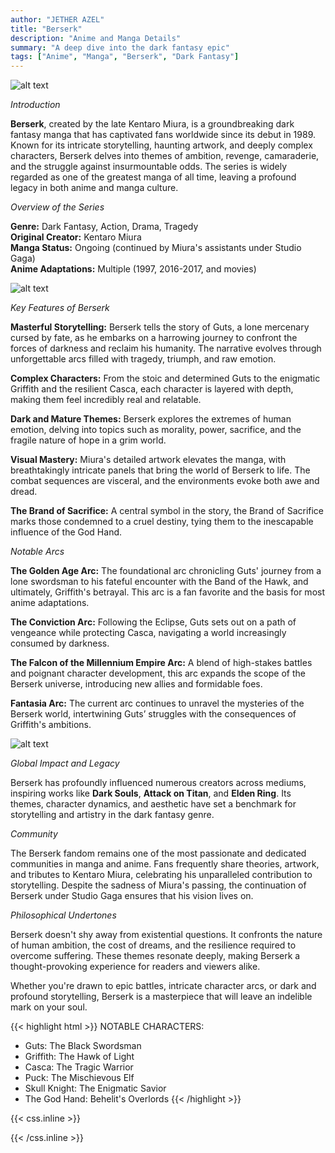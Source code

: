 ```yaml
---
author: "JETHER AZEL"
title: "Berserk"
description: "Anime and Manga Details"
summary: "A deep dive into the dark fantasy epic"
tags: ["Anime", "Manga", "Berserk", "Dark Fantasy"]
---
```


![alt text](/bk1.jpg)

*Introduction*

**Berserk**, created by the late Kentaro Miura, is a groundbreaking dark fantasy manga that has captivated fans worldwide since its debut in 1989. Known for its intricate storytelling, haunting artwork, and deeply complex characters, Berserk delves into themes of ambition, revenge, camaraderie, and the struggle against insurmountable odds. The series is widely regarded as one of the greatest manga of all time, leaving a profound legacy in both anime and manga culture.

*Overview of the Series*

**Genre:** Dark Fantasy, Action, Drama, Tragedy  
**Original Creator:** Kentaro Miura  
**Manga Status:** Ongoing (continued by Miura's assistants under Studio Gaga)  
**Anime Adaptations:** Multiple (1997, 2016-2017, and movies)  

![alt text](/bk2.jpg)

*Key Features of Berserk*

**Masterful Storytelling:** Berserk tells the story of Guts, a lone mercenary cursed by fate, as he embarks on a harrowing journey to confront the forces of darkness and reclaim his humanity. The narrative evolves through unforgettable arcs filled with tragedy, triumph, and raw emotion.

**Complex Characters:** From the stoic and determined Guts to the enigmatic Griffith and the resilient Casca, each character is layered with depth, making them feel incredibly real and relatable.

**Dark and Mature Themes:** Berserk explores the extremes of human emotion, delving into topics such as morality, power, sacrifice, and the fragile nature of hope in a grim world.

**Visual Mastery:** Miura's detailed artwork elevates the manga, with breathtakingly intricate panels that bring the world of Berserk to life. The combat sequences are visceral, and the environments evoke both awe and dread.

**The Brand of Sacrifice:** A central symbol in the story, the Brand of Sacrifice marks those condemned to a cruel destiny, tying them to the inescapable influence of the God Hand.

*Notable Arcs*

**The Golden Age Arc:** The foundational arc chronicling Guts' journey from a lone swordsman to his fateful encounter with the Band of the Hawk, and ultimately, Griffith's betrayal. This arc is a fan favorite and the basis for most anime adaptations.

**The Conviction Arc:** Following the Eclipse, Guts sets out on a path of vengeance while protecting Casca, navigating a world increasingly consumed by darkness.

**The Falcon of the Millennium Empire Arc:** A blend of high-stakes battles and poignant character development, this arc expands the scope of the Berserk universe, introducing new allies and formidable foes.

**Fantasia Arc:** The current arc continues to unravel the mysteries of the Berserk world, intertwining Guts’ struggles with the consequences of Griffith's ambitions.

![alt text](/bk3.jpg)

*Global Impact and Legacy*

Berserk has profoundly influenced numerous creators across mediums, inspiring works like **Dark Souls**, **Attack on Titan**, and **Elden Ring**. Its themes, character dynamics, and aesthetic have set a benchmark for storytelling and artistry in the dark fantasy genre.

*Community*

The Berserk fandom remains one of the most passionate and dedicated communities in manga and anime. Fans frequently share theories, artwork, and tributes to Kentaro Miura, celebrating his unparalleled contribution to storytelling. Despite the sadness of Miura's passing, the continuation of Berserk under Studio Gaga ensures that his vision lives on.

*Philosophical Undertones*

Berserk doesn't shy away from existential questions. It confronts the nature of human ambition, the cost of dreams, and the resilience required to overcome suffering. These themes resonate deeply, making Berserk a thought-provoking experience for readers and viewers alike.

Whether you're drawn to epic battles, intricate character arcs, or dark and profound storytelling, Berserk is a masterpiece that will leave an indelible mark on your soul.

{{< highlight html >}}
NOTABLE CHARACTERS:
- Guts: The Black Swordsman
- Griffith: The Hawk of Light
- Casca: The Tragic Warrior
- Puck: The Mischievous Elf
- Skull Knight: The Enigmatic Savior
- The God Hand: Behelit's Overlords
{{< /highlight >}}

{{< css.inline >}}

<style>
.emojify {
	font-family: Apple Color Emoji, Segoe UI Emoji, NotoColorEmoji, Segoe UI Symbol, Android Emoji, EmojiSymbols;
	font-size: 2rem;
	vertical-align: middle;
}
@media screen and (max-width:650px) {
  .nowrap {
    display: block;
    margin: 25px 0;
  }
}
</style>

{{< /css.inline >}}
